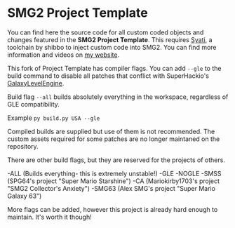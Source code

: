 # SMG2 Project Template
You can find here the source code for all custom coded objects and changes featured in the **SMG2 Project Template**. This requires [Syati](https://github.com/Evanbowl/Syati), a toolchain by shibbo to inject custom code into SMG2.
You can find more information and videos on [my website](https://aurumsmods.com/#project-template).

This fork of Project Template has compiler flags. You can add `--gle` to the build command to disable all patches that conflict with SuperHackio's [GalaxyLevelEngine](https://github.com/SuperHackio/GalaxyLevelEngine).

Build flag `--all` builds absolutely everything in the workspace, regardless of GLE compatibility.

Example
`py build.py USA --gle`

Compiled builds are supplied but use of them is not recommended. The custom assets required for some patches are no longer maintaned on the repository.

There are other build flags, but they are reserved for the projects of others.

-ALL (Builds everything- this is extremely unstable!)
-GLE
-NOGLE
-SMSS (SPG64's project "Super Mario Starshine")
-CA (Mariokirby1703's project "SMG2 Collector's Anxiety")
-SMG63 (Alex SMG's project "Super Mario Galaxy 63")

More flags can be added, however this project is already hard enough to maintain. It's worth it though!
